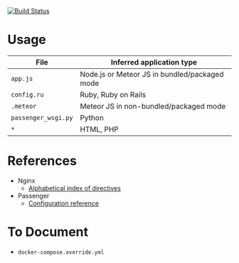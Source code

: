 [![Build Status](https://travis-ci.org/cs50/server.svg?branch=master)](https://travis-ci.org/cs50/server)

# Usage

|File|Inferred application type
|----|-------------------------
|`app.js`|Node.js or Meteor JS in bundled/packaged mode
|`config.ru`|Ruby, Ruby on Rails
|`.meteor`|Meteor JS in non-bundled/packaged mode
|`passenger_wsgi.py`|Python
|`*`|HTML, PHP

# References

* Nginx
  * [Alphabetical index of directives](http://nginx.org/en/docs/dirindex.html)
* Passenger
  * [Configuration reference](https://www.phusionpassenger.com/library/config/standalone/reference/)

# To Document

* `docker-compose.override.yml`
